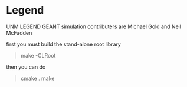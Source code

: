 # Legend
UNM LEGEND GEANT simulation
contributers are Michael Gold and Neil McFadden

first you must build the stand-alone root library

>make -CLRoot 

then you can do 

>cmake .
>make
